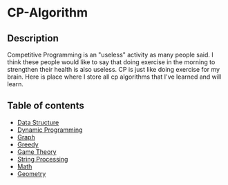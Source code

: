 # CP-Algorithm

## Description
Competitive Programming is an "useless" activity as many people said. 
I think these people would like to say that doing exercise in the morning to strengthen their health is also useless. 
CP is just like doing exercise for my brain.
Here is place where I store all cp algorithms that I've learned and will learn.

## Table of contents
- [Data Structure]()
- [Dynamic Programming]()
- [Graph](/graph)
- [Greedy]()
- [Game Theory]()
- [String Processing](/String-Processing)
- [Math]()
- [Geometry]()
